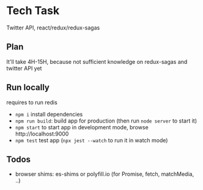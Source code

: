 # Tech Task

Twitter API, react/redux/redux-sagas

## Plan

It'll take 4H-15H, because not sufficient knowledge on redux-sagas and twitter API yet

## Run locally

requires to run redis

- `npm i` install dependencies
- `npm run build`: build app for production (then run `node server` to start it)
- `npm start` to start app in development mode, browse http://localhost:9000
- `npm test` test app (`npx jest --watch` to run it in watch mode)

## Todos

- browser shims: es-shims or polyfill.io (for Promise, fetch, matchMedia, ..)

